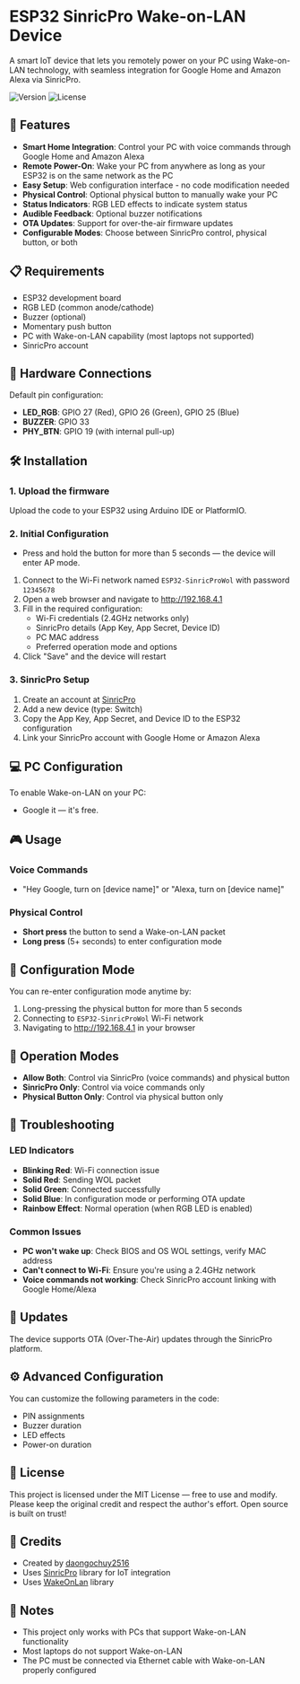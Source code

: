# ESP32 SinricPro Wake-on-LAN Device

A smart IoT device that lets you remotely power on your PC using Wake-on-LAN technology, with seamless integration for Google Home and Amazon Alexa via SinricPro.

![Version](https://img.shields.io/badge/version-3.6.0-blue)
![License](https://img.shields.io/badge/license-MIT-green)

## 🌟 Features

- **Smart Home Integration**: Control your PC with voice commands through Google Home and Amazon Alexa
- **Remote Power-On**: Wake your PC from anywhere as long as your ESP32 is on the same network as the PC
- **Easy Setup**: Web configuration interface - no code modification needed
- **Physical Control**: Optional physical button to manually wake your PC
- **Status Indicators**: RGB LED effects to indicate system status
- **Audible Feedback**: Optional buzzer notifications
- **OTA Updates**: Support for over-the-air firmware updates
- **Configurable Modes**: Choose between SinricPro control, physical button, or both

## 📋 Requirements

- ESP32 development board
- RGB LED (common anode/cathode)
- Buzzer (optional)
- Momentary push button
- PC with Wake-on-LAN capability (most laptops not supported)
- SinricPro account

## 🔌 Hardware Connections

Default pin configuration:
- **LED_RGB**: GPIO 27 (Red), GPIO 26 (Green), GPIO 25 (Blue)
- **BUZZER**: GPIO 33
- **PHY_BTN**: GPIO 19 (with internal pull-up)

## 🛠️ Installation

### 1. Upload the firmware

Upload the code to your ESP32 using Arduino IDE or PlatformIO.

### 2. Initial Configuration

- Press and hold the button for more than 5 seconds — the device will enter AP mode.
1. Connect to the Wi-Fi network named `ESP32-SinricProWol` with password `12345678`
2. Open a web browser and navigate to http://192.168.4.1
3. Fill in the required configuration:
   - Wi-Fi credentials (2.4GHz networks only)
   - SinricPro details (App Key, App Secret, Device ID)
   - PC MAC address
   - Preferred operation mode and options
4. Click "Save" and the device will restart

### 3. SinricPro Setup

1. Create an account at [SinricPro](https://sinric.pro)
2. Add a new device (type: Switch)
3. Copy the App Key, App Secret, and Device ID to the ESP32 configuration
4. Link your SinricPro account with Google Home or Amazon Alexa

## 💻 PC Configuration

To enable Wake-on-LAN on your PC:
- Google it — it's free.

## 🎮 Usage

### Voice Commands

- "Hey Google, turn on [device name]" or "Alexa, turn on [device name]"

### Physical Control

- **Short press** the button to send a Wake-on-LAN packet
- **Long press** (5+ seconds) to enter configuration mode

## 🔄 Configuration Mode

You can re-enter configuration mode anytime by:
1. Long-pressing the physical button for more than 5 seconds
2. Connecting to `ESP32-SinricProWol` Wi-Fi network
3. Navigating to http://192.168.4.1 in your browser

## 📝 Operation Modes

- **Allow Both**: Control via SinricPro (voice commands) and physical button
- **SinricPro Only**: Control via voice commands only
- **Physical Button Only**: Control via physical button only

## 🚨 Troubleshooting

### LED Indicators

- **Blinking Red**: Wi-Fi connection issue
- **Solid Red**: Sending WOL packet
- **Solid Green**: Connected successfully
- **Solid Blue**: In configuration mode or performing OTA update
- **Rainbow Effect**: Normal operation (when RGB LED is enabled)

### Common Issues

- **PC won't wake up**: Check BIOS and OS WOL settings, verify MAC address
- **Can't connect to Wi-Fi**: Ensure you're using a 2.4GHz network
- **Voice commands not working**: Check SinricPro account linking with Google Home/Alexa

## 🔄 Updates

The device supports OTA (Over-The-Air) updates through the SinricPro platform.

## ⚙️ Advanced Configuration

You can customize the following parameters in the code:
- PIN assignments
- Buzzer duration
- LED effects
- Power-on duration

## 📜 License

This project is licensed under the MIT License — free to use and modify.  
Please keep the original credit and respect the author's effort. Open source is built on trust!

## 🙏 Credits

- Created by [daongochuy2516](https://github.com/daongochuy2516)
- Uses [SinricPro](https://github.com/sinricpro/esp8266-esp32-sdk) library for IoT integration
- Uses [WakeOnLan](https://github.com/a7md0/WakeOnLan) library

## 📌 Notes

- This project only works with PCs that support Wake-on-LAN functionality
- Most laptops do not support Wake-on-LAN
- The PC must be connected via Ethernet cable with Wake-on-LAN properly configured
